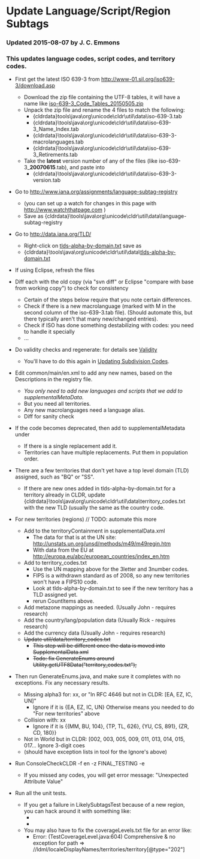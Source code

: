 # Update Language/Script/Region Subtags

### Updated 2015-08-07 by J. C. Emmons

### This updates language codes, script codes, and territory codes.

*   First get the latest ISO 639-3 from
    <http://www-01.sil.org/iso639-3/download.asp>
    *   Download the zip file containing the UTF-8 tables, it will have a name
        like
        [iso-639-3_Code_Tables_20150505.zip](http://www-01.sil.org/iso639-3/iso-639-3_Code_Tables_20150505.zip)
    *   Unpack the zip file and rename the 4 files to match the following:
        *   {cldrdata}tools\\java\\org\\unicode\\cldr\\util\\data\\iso-639-3.tab
        *   {cldrdata}\\tools\\java\\org\\unicode\\cldr\\util\\data\\iso-639-3_Name_Index.tab
        *   {cldrdata}\\tools\\java\\org\\unicode\\cldr\\util\\data\\iso-639-3-macrolanguages.tab
        *   {cldrdata}\\tools\\java\\org\\unicode\\cldr\\util\\data\\iso-639-3_Retirements.tab
    *   Take the **latest** version number of any of the files (like
        iso-639-3_**20070615**.tab), and paste into
        *   {cldrdata}\\tools\\java\\org\\unicode\\cldr\\util\\data\\iso-639-3-version.tab
*   Go to <http://www.iana.org/assignments/language-subtag-registry>
    *   (you can set up a watch for changes in this page with
        <http://www.watchthatpage.com> )
    *   Save as
        {cldrdata}\\tools\\java\\org\\unicode\\cldr\\util\\data\\language-subtag-registry
*   Go to http://data.iana.org/TLD/
    *   Right-click on
        [tlds-alpha-by-domain.txt](http://data.iana.org/TLD/tlds-alpha-by-domain.txt)
        save as
    *   {cldrdata}\\tools\\java\\org\\unicode\\cldr\\util\\data\\[tlds-alpha-by-domain.txt](http://data.iana.org/TLD/tlds-alpha-by-domain.txt)
*   If using Eclipse, refresh the files
*   Diff each with the old copy (via "svn diff" or Eclipse "compare with base
    from working copy") to check for consistency
    *   Certain of the steps below require that you note certain differences.
    *   Check if there is a new macrolanguage (marked with M in the second
        column of the iso-639-3.tab file). (Should automate this, but there
        typically aren't that many new/changed entries).
    *   Check if ISO has done something destabilizing with codes: you need to
        handle it specially
    *   ...
*   Do validity checks and regenerate: for details see
    [Validity](update-validity-xml.md)
    *   You'll have to do this again in [Updating Subdivision
        Codes](updating-subdivision-codes.md).
*   Edit common/main/en.xml to add any new names, based on the Descriptions in
    the registry file.
    *   *You only need to add new languages and scripts that we add to
        supplementalMetaData.*
    *   But you need all territories.
    *   Any new macrolanguages need a language alias.
    *   Diff for sanity check
*   If the code becomes deprecated, then add to supplementalMetadata under
    <alias>
    *   If there is a single replacement add it.
    *   Territories can have multiple replacements. Put them in population
        order.
*   There are a few territories that don't yet have a top level domain (TLD)
    assigned, such as "BQ" or "SS".
    *   If there are new ones added in tlds-alpha-by-domain.txt for a territory
        already in CLDR, update
        {cldrdata}\\tools\\java\\org\\unicode\\cldr\\util\\data\\territory_codes.txt
        with the new TLD (usually the same as the country code.

*   For new territories (regions) // TODO: automate this more
    *   Add to the territoryContainment in supplementalData.xml
        *   The data for that is at the UN site:
            <http://unstats.un.org/unsd/methods/m49/m49regin.htm>
        *   With data from the EU at
            <http://europa.eu/abc/european_countries/index_en.htm>
    *   Add to territory_codes.txt
        *   Use the UN mapping above for the 3letter and 3number codes.
        *   FIPS is a withdrawn standard as of 2008, so any new territories won't have a FIPS10 code.
        *   Look at tlds-alpha-by-domain.txt to see if the new territory has a
            TLD assigned yet.
        *   rerun CountItems above.
    *   Add metazone mappings as needed. (Usually John - requires research)
    *   Add the country/lang/population data (Usually Rick - requires research)
    *   Add the currency data (Usually John - requires research)
    *   ~~Update util/data/territory_codes.txt~~
        *   ~~This step will be different once the data is moved into
            SupplementalData.xml~~
        *   ~~Todo: fix GenerateEnums around
            Utility.getUTF8Data("territory_codes.txt");~~
*   Then run GenerateEnums.java, and make sure it completes with no exceptions.
    Fix any necessary results.
    *   Missing alpha3 for: xx, or "In RFC 4646 but not in CLDR: \[EA, EZ, IC,
        UN\]"
        *   Ignore if it is {EA, EZ, IC, UN} Otherwise means you needed to do
            "For new territories" above
    *   Collision with: xx
        *   Ignore if it is {{MM, BU, 104}, {TP, TL, 626}, {YU, CS, 891}, {ZR,
            CD, 180}}
    *   Not in World but in CLDR: \[002, 003, 005, 009, 011, 013, 014, 015,
        017... Ignore 3-digit coes
    *   (should have exception lists in tool for the Ignore's above)
*   Run ConsoleCheckCLDR -f en -z FINAL_TESTING -e
    *   If you missed any codes, you will get error message: "Unexpected
        Attribute Value"
*   Run all the unit tests.
    *   If you get a failure in LikelySubtagsTest because of a new region, you
        can hack around it with something like:
        *   <likelySubtag from="und_202" to="en_Latn_NG"/>
        *   <!-- hack until rebuilt -->
    *   You may also have to fix the coverageLevels.txt file for an error like:
        *   Error: (TestCoverageLevel.java:604) Comprehensive & no exception for
            path =>
            //ldml/localeDisplayNames/territories/territory\[@type="202"\]
